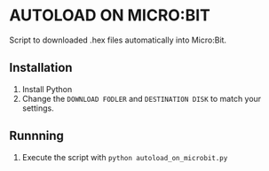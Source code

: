 # AUTOLOAD ON MICRO:BIT

Script to downloaded .hex files automatically into Micro:Bit.

## Installation

1. Install Python
2. Change the `DOWNLOAD FODLER` and `DESTINATION DISK` to match your settings.

## Runnning

1. Execute the script with `python autoload_on_microbit.py`
